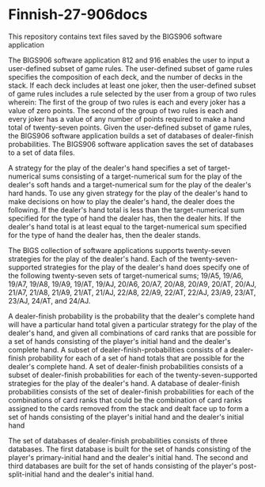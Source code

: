 # Finnish-27-906docs 
This repository contains text files saved by the BIGS906 software application

The BIGS906 software application 812 and 916 enables the user to input a user-defined subset of game rules. The user-defined subset of game rules specifies the composition of each deck, and the number of decks in the stack. If each deck includes at least one joker, then the user-defined subset of game rules includes a rule selected by the user from a group of two rules wherein: The first of the group of two rules is each and every joker has a value of zero points. The second of the group of two rules is each and every joker has a value of any number of points required to make a hand total of twenty-seven points. Given the user-defined subset of game rules, the BIGS906 software application builds a set of databases of dealer-finish probabilities. The BIGS906 software application saves the set of databases to a set of data files.

A strategy for the play of the dealer's hand specifies a set of target-numerical sums consisting of a target-numerical sum for the play of the dealer's soft hands and a target-numerical sum for the play of the dealer's hard hands. To use any given strategy for the play of the dealer's hand to make decisions on how to play the dealer's hand, the dealer does the following. If the dealer's hand total is less than the target-numerical sum specified for the type of hand the dealer has, then the dealer hits. If the dealer's hand total is at least equal to the target-numerical sum specified for the type of hand the dealer has, then the dealer stands.  

The BIGS collection of software applications supports twenty-seven strategies for the play of the dealer's hand. Each of the twenty-seven-supported strategies for the play of the dealer's hand does specify one of the following twenty-seven sets of target-numerical sums; 19/A5, 19/A6, 19/A7, 19/A8, 19/A9, 19/AT, 19/AJ, 20/A6, 20/A7, 20/A8, 20/A9, 20/AT, 20/AJ, 21/A7, 21/A8, 21/A9, 21/AT, 21/AJ, 22/A8, 22/A9, 22/AT, 22/AJ, 23/A9, 23/AT, 23/AJ, 24/AT, and 24/AJ.

A dealer-finish probability is the probability that the dealer's complete hand will have a particular hand total given a particular strategy for the play of the dealer's hand, and given all combinations of card ranks that are possible for a set of hands consisting of the player's initial hand and the dealer's complete hand.  A subset of dealer-finish-probabilities consists of a dealer-finish probability for each of a set of hand totals that are possible for the dealer's complete hand. A set of dealer-finish probabilities consists of a subset of dealer-finish probabilities for each of the twenty-seven-supported strategies for the play of the dealer's hand. A database of dealer-finish probabilities consists of the set of dealer-finish probabilities for each of the combinations of card ranks that could be the combination of card ranks assigned to the cards removed from the stack and dealt face up to form a set of hands consisting of the player's initial hand and the dealer's initial hand 

The set of databases of dealer-finish probabilities consists of three databases. The first database is built for the set of hands consisting of the player's primary-initial hand and the dealer's initial hand. The second and third databases are built for the set of hands consisting of the player's post-split-initial hand and the dealer's initial hand.
